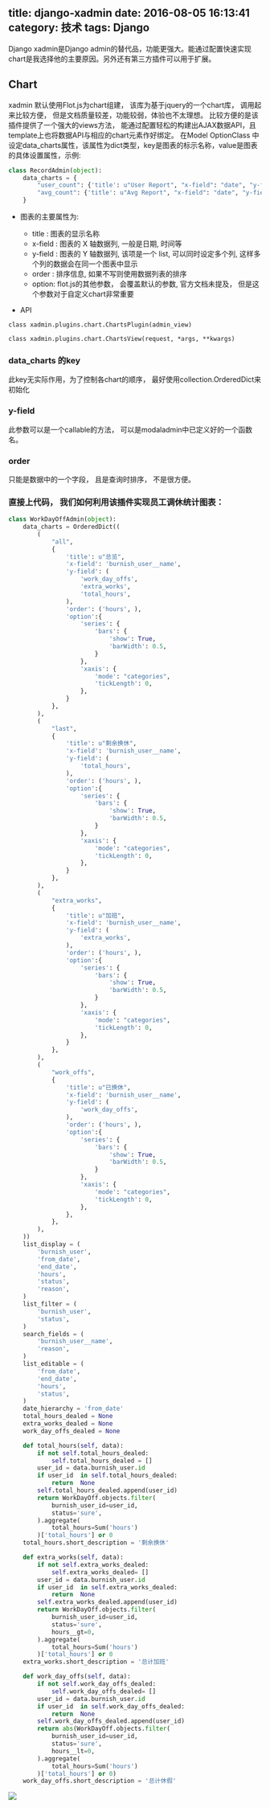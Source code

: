 title: django-xadmin
date: 2016-08-05 16:13:41
category: 技术
tags: Django
---


Django xadmin是Django admin的替代品，功能更强大。能通过配置快速实现chart是我选择他的主要原因。另外还有第三方插件可以用于扩展。

<!-- more -->


## Chart
xadmin 默认使用Flot.js为chart组建， 该库为基于jquery的一个chart库， 调用起来比较方便， 但是文档质量较差，功能较弱，体验也不太理想。
比较方便的是该插件提供了一个强大的views方法， 能通过配置轻松的构建出AJAX数据API，且template上也将数据API与相应的chart元素作好绑定。
在Model OptionClass 中设定data_charts属性，该属性为dict类型，key是图表的标示名称，value是图表的具体设置属性，示例:
``` python
class RecordAdmin(object):
    data_charts = {
        "user_count": {'title': u"User Report", "x-field": "date", "y-field": ("user_count", "view_count"), "order": ('date',)},
        "avg_count": {'title': u"Avg Report", "x-field": "date", "y-field": ('avg_count',), "order": ('date',)}
    }
```

* 图表的主要属性为:
    * title : 图表的显示名称
    * x-field : 图表的 X 轴数据列, 一般是日期, 时间等
    * y-field : 图表的 Y 轴数据列, 该项是一个 list, 可以同时设定多个列, 这样多个列的数据会在同一个图表中显示
    * order : 排序信息, 如果不写则使用数据列表的排序
    * option: flot.js的其他参数， 会覆盖默认的参数, 官方文档未提及， 但是这个参数对于自定义chart非常重要

* API
```
class xadmin.plugins.chart.ChartsPlugin(admin_view)

class xadmin.plugins.chart.ChartsView(request, *args, **kwargs)
```
### data_charts 的key
此key无实际作用，为了控制各chart的顺序， 最好使用collection.OrderedDict来初始化

### y-field
此参数可以是一个callable的方法， 可以是modaladmin中已定义好的一个函数名。

### order
只能是数据中的一个字段， 且是查询时排序， 不是很方便。

### 直接上代码， 我们如何利用该插件实现员工调休统计图表：
``` python
class WorkDayOffAdmin(object):
    data_charts = OrderedDict((
        (
            "all",
            {
                'title': u"总览",
                'x-field': 'burnish_user__name',
                'y-field': (
                    'work_day_offs',
                    'extra_works',
                    'total_hours',
                ),
                'order': ('hours', ),
                'option':{
                    'series': {
                        'bars': {
                            'show': True,
                            'barWidth': 0.5,
                        }
                    },
                    'xaxis': {
                        'mode': "categories",
                        'tickLength': 0,
                    },
                }
            },
        ),
        (
            "last",
            {
                'title': u"剩余换休",
                'x-field': 'burnish_user__name',
                'y-field': (
                    'total_hours',
                ),
                'order': ('hours', ),
                'option':{
                    'series': {
                        'bars': {
                            'show': True,
                            'barWidth': 0.5,
                        }
                    },
                    'xaxis': {
                        'mode': "categories",
                        'tickLength': 0,
                    },
                }
            },
        ),
        (
            "extra_works",
            {
                'title': u"加班",
                'x-field': 'burnish_user__name',
                'y-field': (
                    'extra_works',
                ),
                'order': ('hours', ),
                'option':{
                    'series': {
                        'bars': {
                            'show': True,
                            'barWidth': 0.5,
                        }
                    },
                    'xaxis': {
                        'mode': "categories",
                        'tickLength': 0,
                    },
                }
            },
        ),
        (
            "work_offs",
            {
                'title': u"已换休",
                'x-field': 'burnish_user__name',
                'y-field': (
                    'work_day_offs',
                ),
                'order': ('hours', ),
                'option':{
                    'series': {
                        'bars': {
                            'show': True,
                            'barWidth': 0.5,
                        }
                    },
                    'xaxis': {
                        'mode': "categories",
                        'tickLength': 0,
                    },
                },
            },
        ),
    ))
    list_display = (
        'burnish_user',
        'from_date',
        'end_date',
        'hours',
        'status',
        'reason',
    )
    list_filter = (
        'burnish_user',
        'status',
    )
    search_fields = (
        'burnish_user__name',
        'reason',
    )
    list_editable = (
        'from_date',
        'end_date',
        'hours',
        'status',
    )
    date_hierarchy = 'from_date'
    total_hours_dealed = None
    extra_works_dealed = None
    work_day_offs_dealed = None

    def total_hours(self, data):
        if not self.total_hours_dealed:
            self.total_hours_dealed = []
        user_id = data.burnish_user.id
        if user_id  in self.total_hours_dealed:
            return  None
        self.total_hours_dealed.append(user_id)
        return WorkDayOff.objects.filter(
            burnish_user_id=user_id,
            status='sure',
        ).aggregate(
            total_hours=Sum('hours')
        )['total_hours'] or 0
    total_hours.short_description = '剩余换休'

    def extra_works(self, data):
        if not self.extra_works_dealed:
            self.extra_works_dealed= []
        user_id = data.burnish_user.id
        if user_id  in self.extra_works_dealed:
            return  None
        self.extra_works_dealed.append(user_id)
        return WorkDayOff.objects.filter(
            burnish_user_id=user_id,
            status='sure',
            hours__gt=0,
        ).aggregate(
            total_hours=Sum('hours')
        )['total_hours'] or 0
    extra_works.short_description = '总计加班'

    def work_day_offs(self, data):
        if not self.work_day_offs_dealed:
            self.work_day_offs_dealed= []
        user_id = data.burnish_user.id
        if user_id  in self.work_day_offs_dealed:
            return  None
        self.work_day_offs_dealed.append(user_id)
        return abs(WorkDayOff.objects.filter(
            burnish_user_id=user_id,
            status='sure',
            hours__lt=0,
        ).aggregate(
            total_hours=Sum('hours')
        )['total_hours'] or 0)
    work_day_offs.short_description = '总计休假'
```
![](http://obdp0ndxs.bkt.clouddn.com/admin_charts.png)
